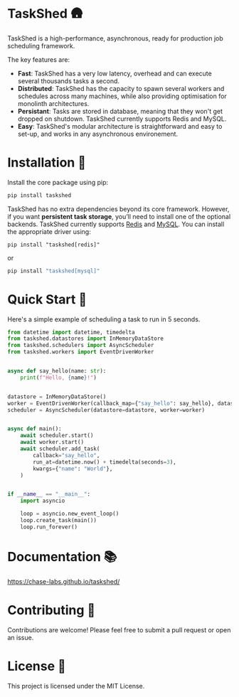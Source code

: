 # TaskShed 🛖

TaskShed is a high-performance, asynchronous, ready for production job scheduling framework.

The key features are:

* **Fast**: TaskShed has a very low latency, overhead and can execute several thousands tasks a second.
* **Distributed**: TaskShed has the capacity to spawn several workers and schedules across many machines, while also providing optimisation for monolinth architectures.
* **Persistant**: Tasks are stored in database, meaning that they won't get dropped on shutdown. TaskShed currently supports Redis and MySQL.
* **Easy**: TaskShed's modular architecture is straightforward and easy to set-up, and works in any asynchronous environement.


# Installation 🔧

Install the core package using pip:

```sh
pip install taskshed
```

TaskShed has no extra dependencies beyond its core framework. However, if you want **persistent task storage**, you’ll need to install one of the optional backends. TaskShed currently supports [Redis](https://redis.io/) and [MySQL](https://www.mysql.com/). You can install the appropriate driver using:

```shs
pip install "taskshed[redis]"
```

or

```sh
pip install "taskshed[mysql]"
```

# Quick Start 🏁

Here's a simple example of scheduling a task to run in 5 seconds.

```py
from datetime import datetime, timedelta
from taskshed.datastores import InMemoryDataStore
from taskshed.schedulers import AsyncScheduler
from taskshed.workers import EventDrivenWorker


async def say_hello(name: str):
    print(f"Hello, {name}!")


datastore = InMemoryDataStore()
worker = EventDrivenWorker(callback_map={"say_hello": say_hello}, datastore=datastore)
scheduler = AsyncScheduler(datastore=datastore, worker=worker)


async def main():
    await scheduler.start()
    await worker.start()
    await scheduler.add_task(
        callback="say_hello",
        run_at=datetime.now() + timedelta(seconds=3),
        kwargs={"name": "World"},
    )


if __name__ == "__main__":
    import asyncio

    loop = asyncio.new_event_loop()
    loop.create_task(main())
    loop.run_forever()
```

# Documentation 📚

https://chase-labs.github.io/taskshed/

# Contributing 🤝

Contributions are welcome! Please feel free to submit a pull request or open an issue.

# License 📜

This project is licensed under the MIT License.

